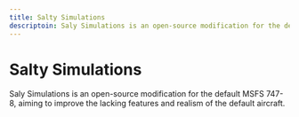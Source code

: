 ```yaml
---
title: Salty Simulations
descriptoin: Saly Simulations is an open-source modification for the default MSFS 747-8, aiming to improve the lacking features and realism of the default aircraft.
---
```


# Salty Simulations
Saly Simulations is an open-source modification for the default MSFS 747-8, aiming to improve the lacking features and realism of the default aircraft.